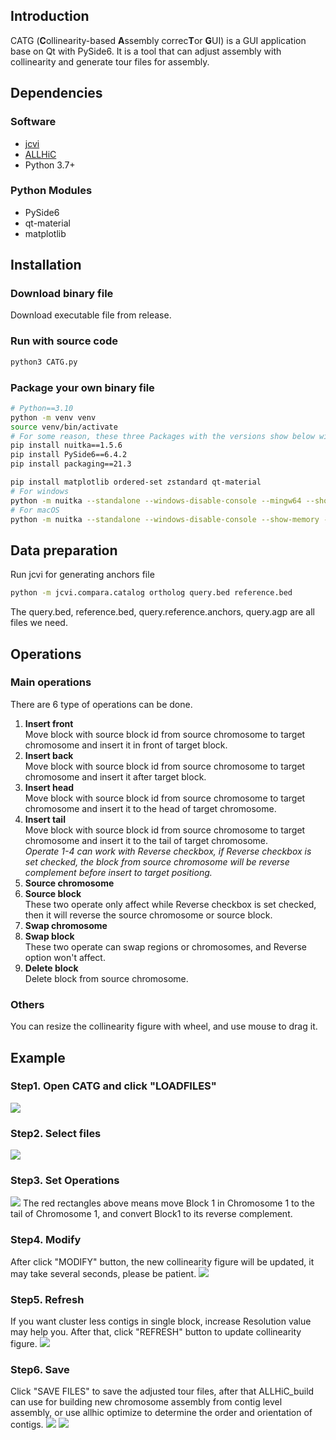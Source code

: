 ## Introduction
CATG (**C**ollinearity-based **A**ssembly correc**T**or **G**UI) is a GUI application base on Qt with PySide6. 
It is a tool that can adjust assembly with collinearity and generate tour files for assembly.

## Dependencies

### Software
* [jcvi](https://github.com/tanghaibao/jcvi)
* [ALLHiC](https://github.com/tangerzhang/ALLHiC)
* Python 3.7+

### Python Modules
* PySide6
* qt-material
* matplotlib

## Installation

### Download binary file
Download executable file from release.
### Run with source code
```bash
python3 CATG.py
```
### Package your own binary file
```bash
# Python==3.10
python -m venv venv
source venv/bin/activate
# For some reason, these three Packages with the versions show below will increase the success rate of packaging.
pip install nuitka==1.5.6
pip install PySide6==6.4.2
pip install packaging==21.3

pip install matplotlib ordered-set zstandard qt-material
# For windows
python -m nuitka --standalone --windows-disable-console --mingw64 --show-memory --show-progress --nofollow-imports --plugin-enable=pyside6 --follow-import-to=matplotlib,qt_material --nofollow-import-to=tkinter --include-data-files="coll_asm_corr_gui/resources/CATG.png"="coll_asm_corr_gui/resources/CATG.png" --include-package-data="qt_material" --windows-icon-from-ico="coll_asm_corr_gui/resources/CATG.ico" --onefile CATG.py
# For macOS
python -m nuitka --standalone --windows-disable-console --show-memory --show-progress --nofollow-imports --plugin-enable=pyside6 --follow-import-to=matplotlib,qt_material --nofollow-import-to=tkinter --include-data-files="coll_asm_corr_gui/resources/CATG.png"="coll_asm_corr_gui/resources/CATG.png" --include-package-data="qt_material" CATG.py --macos-create-app-bundle --macos-app-icon="coll_asm_corr_gui/resources/CATG.icns"
```
## Data preparation
Run jcvi for generating anchors file
```bash
python -m jcvi.compara.catalog ortholog query.bed reference.bed
```
The query.bed, reference.bed, query.reference.anchors, query.agp are all files we need.

## Operations

### Main operations
There are 6 type of operations can be done.

1. **Insert front**  
   Move block with source block id from source chromosome to target chromosome and insert it in front of target block.
2. **Insert back**  
   Move block with source block id from source chromosome to target chromosome and insert it after target block.
3. **Insert head**  
   Move block with source block id from source chromosome to target chromosome and insert it to the head of target chromosome.
4. **Insert tail**  
   Move block with source block id from source chromosome to target chromosome and insert it to the tail of target chromosome.  
   _Operate 1-4 can work with Reverse checkbox, if Reverse checkbox is set checked, the block from source chromosome will be reverse complement before insert to target positiong._
5. **Source chromosome**
6. **Source block**  
   These two operate only affect while Reverse checkbox is set checked, then it will reverse the source chromosome or source block.
7. **Swap chromosome**
8. **Swap block**  
   These two operate can swap regions or chromosomes, and Reverse option won't affect.
9. **Delete block**  
   Delete block from source chromosome.
### Others
You can resize the collinearity figure with wheel, and use mouse to drag it.

## Example

### Step1. Open CATG and click "LOADFILES"
![](Manual/Step1.LoadFiles.png)

### Step2. Select files
![](Manual/Step2.SelectFiles.png)

### Step3. Set Operations
![](Manual/Step3.SetOperations.png)
The red rectangles above means move Block 1 in Chromosome 1 to the tail of Chromosome 1, and convert Block1 to its reverse complement. 

### Step4. Modify
After click "MODIFY" button, the new collinearity figure will be updated, it may take several seconds, please be patient.
![](Manual/Step4.Modified.png)

### Step5. Refresh
If you want cluster less contigs in single block, increase Resolution value may help you.
After that, click "REFRESH" button to update collinearity figure.
![](Manual/Step5.Refresh.png)

### Step6. Save
Click "SAVE FILES" to save the adjusted tour files, after that ALLHiC_build can use for building new chromosome assembly from contig level assembly, or use allhic optimize to determine the order and orientation of contigs.
![](Manual/Step6.SaveFiles.png)
![](Manual/Step7.SavedFiles.png)
